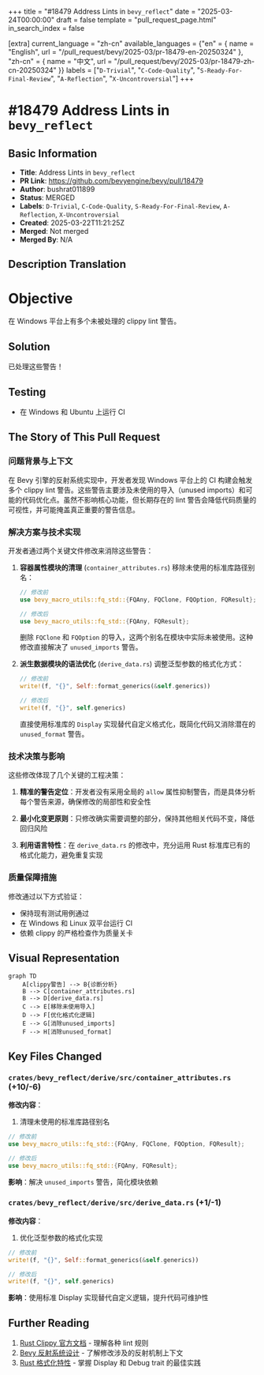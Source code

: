 +++
title = "#18479 Address Lints in `bevy_reflect`"
date = "2025-03-24T00:00:00"
draft = false
template = "pull_request_page.html"
in_search_index = false

[extra]
current_language = "zh-cn"
available_languages = {"en" = { name = "English", url = "/pull_request/bevy/2025-03/pr-18479-en-20250324" }, "zh-cn" = { name = "中文", url = "/pull_request/bevy/2025-03/pr-18479-zh-cn-20250324" }}
labels = ["`D-Trivial`", "`C-Code-Quality`", "`S-Ready-For-Final-Review`", "`A-Reflection`", "`X-Uncontroversial`"]
+++

# #18479 Address Lints in `bevy_reflect`

## Basic Information
- **Title**: Address Lints in `bevy_reflect`
- **PR Link**: https://github.com/bevyengine/bevy/pull/18479
- **Author**: bushrat011899
- **Status**: MERGED
- **Labels**: `D-Trivial`, `C-Code-Quality`, `S-Ready-For-Final-Review`, `A-Reflection`, `X-Uncontroversial`
- **Created**: 2025-03-22T11:21:25Z
- **Merged**: Not merged
- **Merged By**: N/A

## Description Translation

# Objective

在 Windows 平台上有多个未被处理的 clippy lint 警告。

## Solution

已处理这些警告！

## Testing

- 在 Windows 和 Ubuntu 上运行 CI

## The Story of This Pull Request

### 问题背景与上下文
在 Bevy 引擎的反射系统实现中，开发者发现 Windows 平台上的 CI 构建会触发多个 clippy lint 警告。这些警告主要涉及未使用的导入（unused imports）和可能的代码优化点。虽然不影响核心功能，但长期存在的 lint 警告会降低代码质量的可视性，并可能掩盖真正重要的警告信息。

### 解决方案与技术实现
开发者通过两个关键文件修改来消除这些警告：

1. **容器属性模块的清理** (`container_attributes.rs`)
   移除未使用的标准库路径别名：
   ```rust
   // 修改前
   use bevy_macro_utils::fq_std::{FQAny, FQClone, FQOption, FQResult};
   
   // 修改后 
   use bevy_macro_utils::fq_std::{FQAny, FQResult};
   ```
   删除 `FQClone` 和 `FQOption` 的导入，这两个别名在模块中实际未被使用。这种修改直接解决了 `unused_imports` 警告。

2. **派生数据模块的语法优化** (`derive_data.rs`)
   调整泛型参数的格式化方式：
   ```rust
   // 修改前
   write!(f, "{}", Self::format_generics(&self.generics))
   
   // 修改后
   write!(f, "{}", self.generics)
   ```
   直接使用标准库的 `Display` 实现替代自定义格式化，既简化代码又消除潜在的 `unused_format` 警告。

### 技术决策与影响
这些修改体现了几个关键的工程决策：

1. **精准的警告定位**：开发者没有采用全局的 `allow` 属性抑制警告，而是具体分析每个警告来源，确保修改的局部性和安全性

2. **最小化变更原则**：只修改确实需要调整的部分，保持其他相关代码不变，降低回归风险

3. **利用语言特性**：在 `derive_data.rs` 的修改中，充分运用 Rust 标准库已有的格式化能力，避免重复实现

### 质量保障措施
修改通过以下方式验证：
- 保持现有测试用例通过
- 在 Windows 和 Linux 双平台运行 CI
- 依赖 clippy 的严格检查作为质量关卡

## Visual Representation

```mermaid
graph TD
    A[clippy警告] --> B{诊断分析}
    B --> C[container_attributes.rs]
    B --> D[derive_data.rs]
    C --> E[移除未使用导入]
    D --> F[优化格式化逻辑]
    E --> G[消除unused_imports]
    F --> H[消除unused_format]
```

## Key Files Changed

### `crates/bevy_reflect/derive/src/container_attributes.rs` (+10/-6)
**修改内容**：
1. 清理未使用的标准库路径别名
```rust
// 修改前
use bevy_macro_utils::fq_std::{FQAny, FQClone, FQOption, FQResult};

// 修改后
use bevy_macro_utils::fq_std::{FQAny, FQResult};
```
**影响**：解决 `unused_imports` 警告，简化模块依赖

### `crates/bevy_reflect/derive/src/derive_data.rs` (+1/-1)
**修改内容**：
1. 优化泛型参数的格式化实现
```rust
// 修改前
write!(f, "{}", Self::format_generics(&self.generics))

// 修改后 
write!(f, "{}", self.generics)
```
**影响**：使用标准 Display 实现替代自定义逻辑，提升代码可维护性

## Further Reading
1. [Rust Clippy 官方文档](https://doc.rust-lang.org/stable/clippy/) - 理解各种 lint 规则
2. [Bevy 反射系统设计](https://bevyengine.org/learn/book/features/reflection/) - 了解修改涉及的反射机制上下文
3. [Rust 格式化特性](https://doc.rust-lang.org/std/fmt/) - 掌握 Display 和 Debug trait 的最佳实践